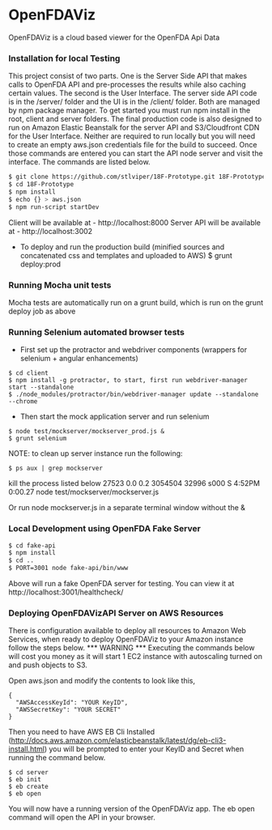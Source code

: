 # OpenFDAViz

OpenFDAViz is a cloud based viewer for the OpenFDA Api Data

### Installation for local Testing

This project consist of two parts. One is the Server Side API that makes calls to OpenFDA API and pre-processes the results while also caching certain values. The second is the User Interface. The server side API code is in the /server/ folder and the UI is in the /client/ folder. Both are managed by npm package manager. To get started you must run npm install in the root, client and server folders. The final production code is also designed to run on Amazon Elastic Beanstalk for the server API and S3/Cloudfront CDN for the User Interface. Neither are required to run locally but you will need to create an empty aws.json credentials file for the build to succeed. Once those commands are entered you can start the API node server and visit the interface. The commands are listed below.

```sh
$ git clone https://github.com/stlviper/18F-Prototype.git 18F-Prototype
$ cd 18F-Prototype
$ npm install
$ echo {} > aws.json
$ npm run-script startDev
```

Client will be available at - http://localhost:8000
Server API will be available at - http://localhost:3002

- To deploy and run the production build (minified sources and concatenated css and templates and uploaded to AWS)
$ grunt deploy:prod


### Running Mocha unit tests

Mocha tests are automatically run on a grunt build, which is run on the grunt deploy job as above

###


### Running Selenium automated browser tests

- First set up the protractor and webdriver components (wrappers for selenium + angular enhancements)
```
$ cd client
$ npm install -g protractor, to start, first run webdriver-manager start --standalone
$ ./node_modules/protractor/bin/webdriver-manager update --standalone --chrome
```
- Then start the mock application server and run selenium
```
$ node test/mockserver/mockserver_prod.js &
$ grunt selenium
```

NOTE: to clean up server instance run the following:
```
$ ps aux | grep mockserver
```
kill the process listed below
<user>     27523   0.0  0.2  3054504  32996 s000  S     4:52PM   0:00.27 node test/mockserver/mockserver.js

Or run node mockserver.js in a separate terminal window without the &

###


### Local Development using OpenFDA Fake Server

```sh
$ cd fake-api
$ npm install
$ cd ..
$ PORT=3001 node fake-api/bin/www
```
Above will run a fake OpenFDA server for testing. You can view it at 
    http://localhost:3001/healthcheck/

### Deploying OpenFDAVizAPI Server on AWS Resources

There is configuration available to deploy all resources to Amazon Web Services, when ready to deploy OpenFDAViz to your Amazon instance follow the steps below.
*** WARNING ***
Executing the commands below will cost you money as it will start 1 EC2 instance with autoscaling turned on and push objects to S3.

Open aws.json and modify the contents to look like this,
```
{
  "AWSAccessKeyId": "YOUR KeyID",
  "AWSSecretKey": "YOUR SECRET"
}
```
Then you need to have AWS EB Cli Installed (http://docs.aws.amazon.com/elasticbeanstalk/latest/dg/eb-cli3-install.html) you will be prompted to enter your KeyID and Secret when running the command below.

```
$ cd server
$ eb init
$ eb create 
$ eb open
```

You will now have a running version of the OpenFDAViz app. The eb open command will open the API in your browser. 